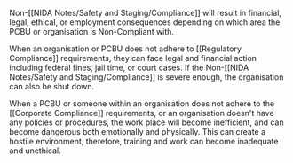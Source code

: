Non-[[NIDA Notes/Safety and Staging/Compliance]] will result in financial, legal, ethical, or employment consequences depending on which area the PCBU or organisation is Non-Compliant with. 

When an organisation or PCBU does not adhere to [[Regulatory Compliance]] requirements, they can face legal and financial action including federal fines, jail time, or court cases. If the Non-[[NIDA Notes/Safety and Staging/Compliance]] is severe enough, the organisation can also be shut down. 

When a PCBU or someone within an organisation does not adhere to the [[Corporate Compliance]] requirements, or an organisation doesn't have any policies or procedures, the work place will become inefficient, and can become dangerous both emotionally and physically. This can create a hostile environment, therefore, training and work can become inadequate and unethical.  

